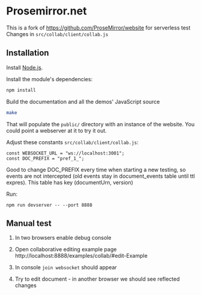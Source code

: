 # Prosemirror.net

This is a fork of https://github.com/ProseMirror/website for serverless test
Changes in `src/collab/client/collab.js`

## Installation

Install [Node.js](http://nodejs.org).

Install the module's dependencies:

```bash
npm install
```

Build the documentation and all the demos' JavaScript source

```bash
make
```

That will populate the `public/` directory with an instance of the
website. You could point a webserver at it to try it out.

Adjust these constants `src/collab/client/collab.js`:
```
const WEBSOCKET_URL = "ws://localhost:3001";
const DOC_PREFIX = "pref_1_";
```

Good to change DOC_PREFIX every time when starting a new testing, so events are not intercepted (old events stay in document_events table until ttl expres). This table has key (documentUrn, version)

Run:

```
npm run devserver -- --port 8888
```

## Manual test

1) In two browsers enable debug console

2) Open collaborative editing example page
http://localhost:8888/examples/collab/#edit-Example

3) In console `join websocket`  should appear

4) Try to edit document - in another browser we should see reflected changes
